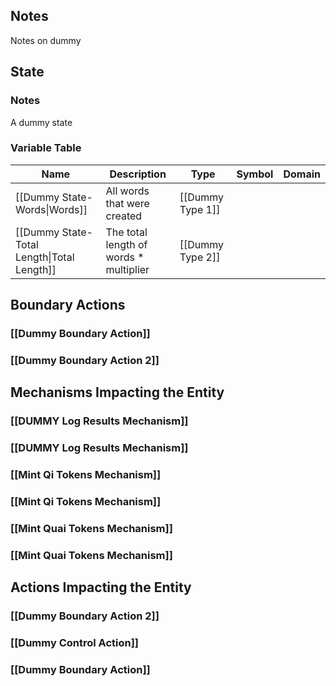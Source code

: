 ## Notes
Notes on dummy
## State
### Notes
A dummy state
### Variable Table
| Name | Description | Type | Symbol | Domain |
| --- | --- | --- | --- | --- |
|[[Dummy State-Words\|Words]]|All words that were created|[[Dummy Type 1]]|||
|[[Dummy State-Total Length\|Total Length]]|The total length of words * multiplier|[[Dummy Type 2]]|||


## Boundary Actions
### [[Dummy Boundary Action]]
### [[Dummy Boundary Action 2]]
## Mechanisms Impacting the Entity
### [[DUMMY Log Results Mechanism]]
### [[DUMMY Log Results Mechanism]]
### [[Mint Qi Tokens Mechanism]]
### [[Mint Qi Tokens Mechanism]]
### [[Mint Quai Tokens Mechanism]]
### [[Mint Quai Tokens Mechanism]]
## Actions Impacting the Entity
### [[Dummy Boundary Action 2]]
### [[Dummy Control Action]]
### [[Dummy Boundary Action]]
